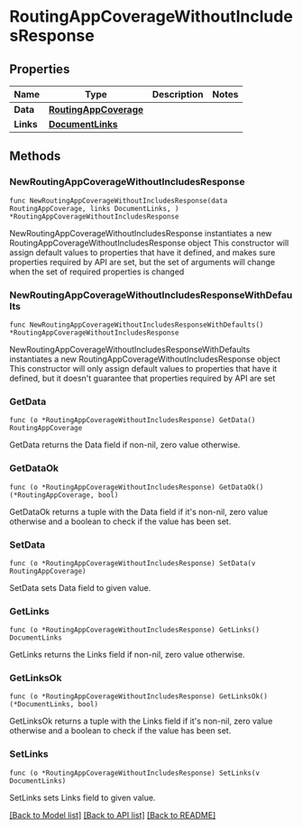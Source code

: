 # RoutingAppCoverageWithoutIncludesResponse

## Properties

Name | Type | Description | Notes
------------ | ------------- | ------------- | -------------
**Data** | [**RoutingAppCoverage**](RoutingAppCoverage.md) |  | 
**Links** | [**DocumentLinks**](DocumentLinks.md) |  | 

## Methods

### NewRoutingAppCoverageWithoutIncludesResponse

`func NewRoutingAppCoverageWithoutIncludesResponse(data RoutingAppCoverage, links DocumentLinks, ) *RoutingAppCoverageWithoutIncludesResponse`

NewRoutingAppCoverageWithoutIncludesResponse instantiates a new RoutingAppCoverageWithoutIncludesResponse object
This constructor will assign default values to properties that have it defined,
and makes sure properties required by API are set, but the set of arguments
will change when the set of required properties is changed

### NewRoutingAppCoverageWithoutIncludesResponseWithDefaults

`func NewRoutingAppCoverageWithoutIncludesResponseWithDefaults() *RoutingAppCoverageWithoutIncludesResponse`

NewRoutingAppCoverageWithoutIncludesResponseWithDefaults instantiates a new RoutingAppCoverageWithoutIncludesResponse object
This constructor will only assign default values to properties that have it defined,
but it doesn't guarantee that properties required by API are set

### GetData

`func (o *RoutingAppCoverageWithoutIncludesResponse) GetData() RoutingAppCoverage`

GetData returns the Data field if non-nil, zero value otherwise.

### GetDataOk

`func (o *RoutingAppCoverageWithoutIncludesResponse) GetDataOk() (*RoutingAppCoverage, bool)`

GetDataOk returns a tuple with the Data field if it's non-nil, zero value otherwise
and a boolean to check if the value has been set.

### SetData

`func (o *RoutingAppCoverageWithoutIncludesResponse) SetData(v RoutingAppCoverage)`

SetData sets Data field to given value.


### GetLinks

`func (o *RoutingAppCoverageWithoutIncludesResponse) GetLinks() DocumentLinks`

GetLinks returns the Links field if non-nil, zero value otherwise.

### GetLinksOk

`func (o *RoutingAppCoverageWithoutIncludesResponse) GetLinksOk() (*DocumentLinks, bool)`

GetLinksOk returns a tuple with the Links field if it's non-nil, zero value otherwise
and a boolean to check if the value has been set.

### SetLinks

`func (o *RoutingAppCoverageWithoutIncludesResponse) SetLinks(v DocumentLinks)`

SetLinks sets Links field to given value.



[[Back to Model list]](../README.md#documentation-for-models) [[Back to API list]](../README.md#documentation-for-api-endpoints) [[Back to README]](../README.md)


